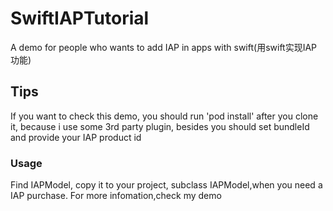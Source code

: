# SwiftIAPTutorial
A demo for people who wants to add IAP in apps with swift(用swift实现IAP功能)
## Tips
If you want to check this demo, you should run 'pod install' after you clone it, because i use some 3rd party plugin, besides you should set bundleId and provide your IAP product id
### Usage
Find IAPModel, copy it to your project, subclass IAPModel,when you need a IAP purchase. For more infomation,check my demo
